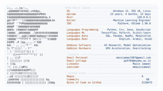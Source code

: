 <picture>
  <source srcset="https://raw.githubusercontent.com/mmazinjameel/mmazinjameel/main/dark_mode.svg?v=1742473130" media="(prefers-color-scheme: dark)">
  <img src="https://raw.githubusercontent.com/mmazinjameel/mmazinjameel/main/light_mode.svg?v=1742473130">
</picture>
